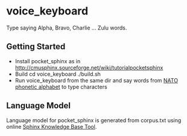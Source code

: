 voice_keyboard
==============

Type saying Alpha, Bravo, Charlie ... Zulu  words.

## Getting Started
 * Install pocket_sphinx as in http://cmusphinx.sourceforge.net/wiki/tutorialpocketsphinx
 * Build
    cd voice_keyboard
    ./build.sh
 * Run voice_keyboard from the same dir and say words from [NATO phonetic alphabet](https://en.wikipedia.org/wiki/NATO_phonetic_alphabet) to type characters
       
## Language Model
Language model for pocket_sphinx is generated from corpus.txt using online [Sphinx Knowledge Base Tool](http://www.speech.cs.cmu.edu/tools/lmtool-new.html).